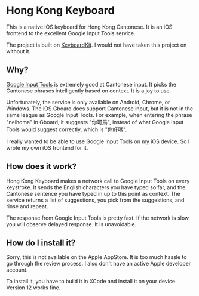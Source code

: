 # Hong Kong Keyboard

This is a native iOS keyboard for Hong Kong Cantonese. It is an iOS frontend
to the excellent Google Input Tools service.

The project is built on
[KeyboardKit](https://github.com/danielsaidi/KeyboardKit). I would not have
taken this project on without it.

## Why?

[Google Input Tools](https://www.google.com/inputtools/) is extremely good at
Cantonese input. It picks the Cantonese phrases intelligently based on
context. It is a joy to use.

Unfortunately, the service is only available on Android, Chrome, or Windows.
The iOS Gboard does support Cantonese input, but it is not in the same league
as Google Input Tools. For example, when entering the phrase "neihoma" in
Gboard, it suggests "你可馬", instead of what Google Input Tools would suggest
correctly, which is "你好嗎".

I really wanted to be able to use Google Input Tools on my iOS device. So I
wrote my own iOS frontend for it.

## How does it work?

Hong Kong Keyboard makes a network call to Google Input Tools on every
keystroke. It sends the English characters you have typed so far, and the
Cantonese sentence you have typed in up to this point as context. The service
returns a list of suggestions, you pick from the suggestions, and rinse and
repeat.

The response from Google Input Tools is pretty fast. If the network is slow, you
will observe delayed response. It is unavoidable.

## How do I install it?

Sorry, this is not available on the Apple AppStore. It is too much hassle to
go through the review process. I also don't have an active Apple developer
account.

To install it, you have to build it in XCode and install it on your device.
Version 12 works fine.

